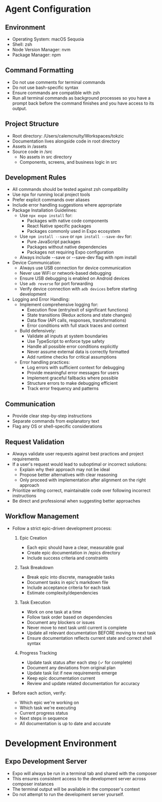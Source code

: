 # Agent Configuration

## Environment
- Operating System: macOS Sequoia
- Shell: zsh
- Node Version Manager: nvm
- Package Manager: npm

## Command Formatting
- Do not use comments for terminal commands
- Do not use bash-specific syntax
- Ensure commands are compatible with zsh
- Run all terminal commands as background processes so
  you have a prompt back before the command finishes
  and you have access to its output.

## Project Structure
- Root directory: /Users/calemcnulty/Workspaces/tokzic
- Documentation lives alongside code in root directory
- Assets in /assets
- Source code in /src
  - No assets in src directory
  - Components, screens, and business logic in src

## Development Rules
- All commands should be tested against zsh compatibility
- Use npx for running local project tools
- Prefer explicit commands over aliases
- Include error handling suggestions where appropriate
- Package Installation Guidelines:
  - Use `npx expo install` for:
    - Packages with native code components
    - React Native specific packages
    - Packages commonly used in Expo ecosystem
  - Use `npm install --save` or `npm install --save-dev` for:
    - Pure JavaScript packages
    - Packages without native dependencies
    - Packages not requiring Expo configuration
  - Always include --save or --save-dev flag with npm install
- Device Communication:
  - Always use USB connection for device communication
  - Never use WiFi or network-based debugging
  - Ensure USB debugging is enabled on Android devices
  - Use `adb reverse` for port forwarding
  - Verify device connection with `adb devices` before starting development
- Logging and Error Handling:
  - Implement comprehensive logging for:
    - Execution flow (entry/exit of significant functions)
    - State transitions (Redux actions and state changes)
    - Data flow (API calls, responses, transformations)
    - Error conditions with full stack traces and context
  - Build defensively:
    - Validate all inputs at system boundaries
    - Use TypeScript to enforce type safety
    - Handle all possible error conditions explicitly
    - Never assume external data is correctly formatted
    - Add runtime checks for critical assumptions
  - Error handling practices:
    - Log errors with sufficient context for debugging
    - Provide meaningful error messages for users
    - Implement graceful fallbacks where possible
    - Structure errors to make debugging efficient
    - Track error frequency and patterns

## Communication
- Provide clear step-by-step instructions
- Separate commands from explanatory text
- Flag any OS or shell-specific considerations

## Request Validation
- Always validate user requests against best practices and project requirements
- If a user's request would lead to suboptimal or incorrect solutions:
  - Explain why their approach may not be ideal
  - Propose better alternatives with clear reasoning
  - Only proceed with implementation after alignment on the right approach
- Prioritize writing correct, maintainable code over following incorrect instructions
- Be direct and professional when suggesting better approaches

## Workflow Management
- Follow a strict epic-driven development process:
  1. Epic Creation
     - Each epic should have a clear, measurable goal
     - Create epic documentation in /epics directory
     - Include success criteria and constraints
  
  2. Task Breakdown
     - Break epic into discrete, manageable tasks
     - Document tasks in epic's markdown file
     - Include acceptance criteria for each task
     - Estimate complexity/dependencies
  
  3. Task Execution
     - Work on one task at a time
     - Follow task order based on dependencies
     - Document any blockers or issues
     - Never move to next task until current is complete
     - Update all relevant documentation BEFORE moving to next task
     - Ensure documentation reflects current state and correct shell syntax
  
  4. Progress Tracking
     - Update task status after each step (✓ for complete)
     - Document any deviations from original plan
     - Update task list if new requirements emerge
     - Keep epic documentation current
     - Review and update related documentation for accuracy

- Before each action, verify:
  - Which epic we're working on
  - Which task we're executing
  - Current progress status
  - Next steps in sequence
  - All documentation is up to date and accurate

# Development Environment

## Expo Development Server
- Expo will always be run in a terminal tab and shared with the composer
- This ensures consistent access to the development server across composer instances
- The terminal output will be available in the composer's context
- Do not attempt to run the development server yourself.

